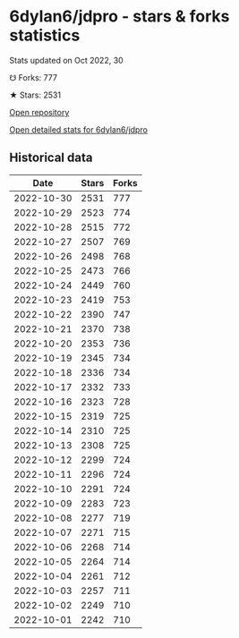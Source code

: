 # 6dylan6/jdpro - stars & forks statistics

Stats updated on Oct 2022, 30

☋ Forks: 777

★ Stars: 2531

[Open repository](https://github.com/6dylan6/jdpro)

[Open detailed stats for 6dylan6/jdpro](https://reviewgithub.com/rep/6dylan6/jdpro)

## Historical data
| Date | Stars | Forks |
|------|-------|-------|
| 2022-10-30 | 2531 | 777 | 
| 2022-10-29 | 2523 | 774 | 
| 2022-10-28 | 2515 | 772 | 
| 2022-10-27 | 2507 | 769 | 
| 2022-10-26 | 2498 | 768 | 
| 2022-10-25 | 2473 | 766 | 
| 2022-10-24 | 2449 | 760 | 
| 2022-10-23 | 2419 | 753 | 
| 2022-10-22 | 2390 | 747 | 
| 2022-10-21 | 2370 | 738 | 
| 2022-10-20 | 2353 | 736 | 
| 2022-10-19 | 2345 | 734 | 
| 2022-10-18 | 2336 | 734 | 
| 2022-10-17 | 2332 | 733 | 
| 2022-10-16 | 2323 | 728 | 
| 2022-10-15 | 2319 | 725 | 
| 2022-10-14 | 2310 | 725 | 
| 2022-10-13 | 2308 | 725 | 
| 2022-10-12 | 2299 | 724 | 
| 2022-10-11 | 2296 | 724 | 
| 2022-10-10 | 2291 | 724 | 
| 2022-10-09 | 2283 | 723 | 
| 2022-10-08 | 2277 | 719 | 
| 2022-10-07 | 2271 | 715 | 
| 2022-10-06 | 2268 | 714 | 
| 2022-10-05 | 2264 | 714 | 
| 2022-10-04 | 2261 | 712 | 
| 2022-10-03 | 2257 | 711 | 
| 2022-10-02 | 2249 | 710 | 
| 2022-10-01 | 2242 | 710 | 

